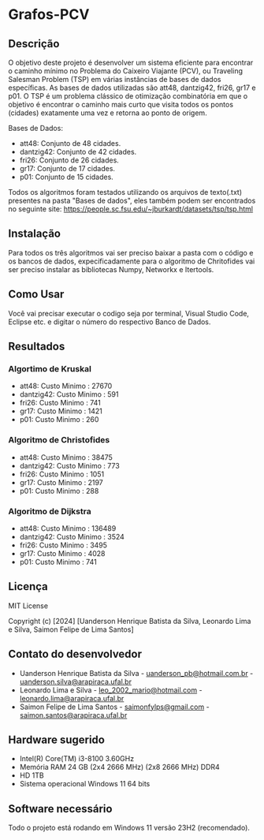 # Grafos-PCV

## Descrição
O objetivo deste projeto é desenvolver um sistema eficiente para encontrar o caminho mínimo no Problema do Caixeiro Viajante (PCV), ou Traveling Salesman Problem (TSP) em várias instâncias de bases de dados específicas. As bases de dados utilizadas são att48, dantzig42, fri26, gr17 e p01. O TSP é um problema clássico de otimização combinatória em que o objetivo é encontrar o caminho mais curto que visita todos os pontos (cidades) exatamente uma vez e retorna ao ponto de origem.

Bases de Dados:

* att48:     Conjunto de 48 cidades.
* dantzig42: Conjunto de 42 cidades.
* fri26:     Conjunto de 26 cidades.
* gr17:      Conjunto de 17 cidades.
* p01:       Conjunto de 15 cidades.

Todos os algoritmos foram testados utilizando os arquivos de texto(.txt) presentes na pasta "Bases de dados", eles também podem ser encontrados no seguinte site:
https://people.sc.fsu.edu/~jburkardt/datasets/tsp/tsp.html

## Instalação
Para todos os três algoritmos vai ser preciso baixar a pasta com o código e os bancos de dados, expecificadamente para o algoritmo de Chritofides vai ser preciso instalar as bibliotecas Numpy, Networkx e Itertools.

## Como Usar
Você vai precisar executar o codigo seja por terminal, Visual Studio Code, Eclipse etc. e digitar o número do respectivo Banco de Dados.

## Resultados
### Algortimo de Kruskal

* att48:     Custo Minimo : 27670
* dantzig42: Custo Minimo : 591
* fri26:     Custo Minimo : 741
* gr17:      Custo Minimo : 1421
* p01:       Custo Minimo : 260

### Algoritmo de Christofides

* att48:     Custo Minimo : 38475
* dantzig42: Custo Minimo : 773
* fri26:     Custo Minimo : 1051
* gr17:      Custo Minimo : 2197
* p01:       Custo Minimo : 288

### Algoritmo de Dijkstra

* att48:     Custo Minimo : 136489
* dantzig42: Custo Minimo : 3524
* fri26:     Custo Minimo : 3495
* gr17:      Custo Minimo : 4028
* p01:       Custo Minimo : 741

## Licença
MIT License

Copyright (c) [2024] [Uanderson Henrique Batista da Silva, Leonardo Lima e Silva, Saimon Felipe de Lima Santos]


## Contato do desenvolvedor
* Uanderson Henrique Batista da Silva - uanderson_pb@hotmail.com.br - uanderson.silva@arapiraca.ufal.br
* Leonardo Lima e Silva - leo_2002_mario@hotmail.com - leonardo.lima@arapiraca.ufal.br
* Saimon Felipe de Lima Santos - saimonfylps@gmail.com - saimon.santos@arapiraca.ufal.br

## Hardware sugerido
* Intel(R) Core(TM) i3-8100 3.60GHz
* Memória RAM 24 GB (2x4 2666 MHz) (2x8 2666 MHz) DDR4
* HD 1TB
* Sistema operacional Windows 11 64 bits

## Software necessário
Todo o projeto está rodando em Windows 11 versão 23H2 (recomendado).
